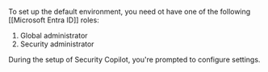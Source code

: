 To set up the default environment, you need ot have one of the following [[Microsoft Entra ID]] roles:
1. Global administrator
2. Security administrator

During the setup of Security Copilot, you're prompted to configure settings.